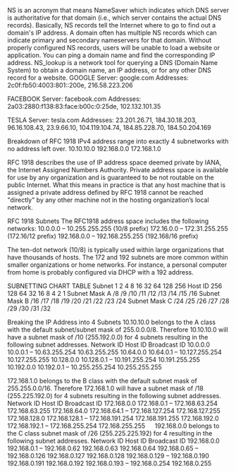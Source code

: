 NS is an acronym that means NameSaver which indicates which DNS server is authoritative for that domain (i.e., which server contains the actual DNS records). Basically, NS records tell the Internet where to go to find out a domain's IP address. A domain often has multiple NS records which can indicate primary and secondary nameservers for that domain. Without properly configured NS records, users will be unable to load a website or application. You can ping a domain name and find the corresponding IP address. 
NS_lookup is a network tool for querying a DNS (Domain Name System) to obtain a domain name, an IP address, or for any other DNS record for a website.
GOOGLE
Server: google.com 
Addresses: 2c0f:fb50:4003:801::200e, 
216.58.223.206

FACEBOOK
Server: facebook.com 
Addresses: 2a03:2880:f138:83:face:b00c:0:25de, 102.132.101.35

TESLA
Server: tesla.com 
Addresses: 23.201.26.71, 
184.30.18.203, 96.16.108.43, 23.9.66.10, 104.119.104.74, 184.85.228.70, 184.50.204.169 

Breakdown of RFC 1918 IPv4 address range into exactly 4 subnetworks with no address left over.
10.10.10.0 
192.168.0.0 
172.168.1.0 

RFC 1918 describes the use of IP address space deemed private by IANA, the Internet Assigned Numbers Authority. Private address space is available for use by any organization and is guaranteed to be not routable on the public Internet. What this means in practice is that any host machine that is assigned a private address defined by RFC 1918 cannot be reached "directly" by any other machine not in the hosting organization’s local network.

RFC 1918 Subnets
The RFC1918 address space includes the following networks:
10.0.0.0 – 10.255.255.255 (10/8 prefix)
172.16.0.0 – 172.31.255.255 (172.16/12 prefix)
192.168.0.0 – 192.168.255.255 (192.168/16 prefix)

The ten-dot network (10/8) is typically used within large organizations that have thousands of hosts. The 172 and 192 subnets are more common within smaller organizations or home networks. For instance, a personal computer from home is probably configured via DHCP with a 192 address.

SUBNETTING CHART TABLE
Subnet	1	2	4	8	16	32	64	128	256
Host ID	256	128	64	32	16	8	4	2	1
Subnet Mask A	/8	/9	/10	/11	/12	/13	/14	/15	/16
Subnet Mask B	/16	/17	/18	/19	/20	/21	/22	/23	/24
Subnet Mask C	/24	/25	/26	/27	/28	/29	/30	/31	/32

Breaking the IP Address into 4 Subnets
10.10.10.0 belongs to the A class with the default subnet/subnet mask of 255.0.0.0/8. Therefore 10.10.10.0 will have a subnet mask of /10 (255.192.0.0) for 4 subnets resulting in the following subnet addresses.
Network ID	Host ID	Broadcast ID
10.0.0.0 	10.0.0.1 – 10.63.255.254 	10.63.255.255 
10.64.0.0 	10.64.0.1 – 10.127.255.254 	10.127.255.255 
10.128.0.0 	10.128.0.1 – 10.191.255.254 	10.191.255.255 
10.192.0.0 	10.192.0.1 – 10.255.255.254 	10.255.255.255 
 
172.168.1.0 belongs to the B class with the default subnet mask of 255.255.0.0/16. Therefore 172.168.1.0 will have a subnet mask of /18 (255.225.192.0) for 4 subnets resulting in the following subnet addresses.
Network ID	Host ID	Broadcast ID
172.168.0.0 	172.168.0.1 – 172.168.63.254 	172.168.63.255 
172.168.64.0 	172.168.64.1 – 172.168.127.254 	172.168.127.255 
172.168.128.0 	172.168.128.1 – 172.168.191.254 	172.168.191.255 
172.168.192.0 	172.168.192.1 – 172.168.255.254 	172.168.255.255 
 
192.168.0.0 belongs to the C class subnet mask of /26 (255.225.225.192) for 4 resulting in the following subnet addresses.
Network ID	Host ID	Broadcast ID
192.168.0.0 	192.168.0.1 – 192.168.0.62 	192.168.0.63 
192.168.0.64 	192.168.0.65 – 192.168.0.126 	192.168.0.127 
192.168.0.128 	192.168.0.129 – 192.168.0.190 	192.168.0.191 
192.168.0.192 	192.168.0.193 – 192.168.0.254 	192.168.0.255